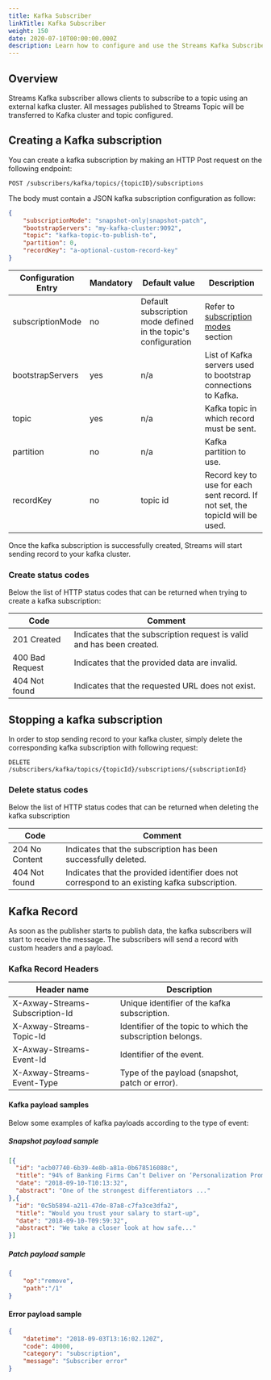 ```yaml
---
title: Kafka Subscriber
linkTitle: Kafka Subscriber
weight: 150
date: 2020-07-10T00:00:00.000Z
description: Learn how to configure and use the Streams Kafka Subscriber.
---
```


## Overview

Streams Kafka subscriber allows clients to subscribe to a topic using an external kafka cluster. All messages published to Streams Topic will be transferred to Kafka cluster and topic configured.

## Creating a Kafka subscription

You can create a kafka subscription by making an HTTP Post request on the following endpoint:

`POST /subscribers/kafka/topics/{topicID}/subscriptions`

The body must contain a JSON kafka subscription configuration as follow:

```json
{
    "subscriptionMode": "snapshot-only|snapshot-patch",
    "bootstrapServers": "my-kafka-cluster:9092",
    "topic": "kafka-topic-to-publish-to",
    "partition": 0,
    "recordKey": "a-optional-custom-record-key"
}
```

| Configuration Entry | Mandatory | Default value | Description |
|---------------------|-----------|---------------|-------------|
| subscriptionMode | no | Default subscription mode defined in the topic's configuration | Refer to [subscription modes](/docs/streams/subscribers/#subscription-modes) section |
| bootstrapServers | yes | n/a | List of Kafka servers used to bootstrap connections to Kafka. |
| topic | yes | n/a | Kafka topic in which record must be sent. |
| partition | no | n/a | Kafka partition to use. |
| recordKey | no | topic id | Record key to use for each sent record. If not set, the topicId will be used. |

Once the kafka subscription is successfully created, Streams will start sending record to your kafka cluster.

### Create status codes

Below the list of HTTP status codes that can be returned when trying to create a kafka subscription:

| Code | Comment |
|------|---------|
| 201 Created | Indicates that the subscription request is valid and has been created. |
| 400 Bad Request | Indicates that the provided data are invalid. |
| 404 Not found | Indicates that the requested URL does not exist. |

## Stopping a kafka subscription

In order to stop sending record to your kafka cluster, simply delete the corresponding kafka subscription with following request:

`DELETE /subscribers/kafka/topics/{topicId}/subscriptions/{subscriptionId}`

### Delete status codes

Below the list of HTTP status codes that can be returned when deleting the kafka subscription

| Code | Comment |
|------|---------|
| 204 No Content | Indicates that the subscription has been successfully deleted.
| 404 Not found | Indicates that the provided identifier does not correspond to an existing kafka subscription.

## Kafka Record

As soon as the publisher starts to publish data, the kafka subscribers will start to receive the message.
The subscribers will send a record with custom headers and a payload.

### Kafka Record Headers

| Header name | Description |
|-------------|-------------|
| X-Axway-Streams-Subscription-Id | Unique identifier of the kafka subscription. |
| X-Axway-Streams-Topic-Id | Identifier of the topic to which the subscription belongs. |
| X-Axway-Streams-Event-Id | Identifier of the event. |
| X-Axway-Streams-Event-Type | Type of the payload (snapshot, patch or error). |

#### Kafka payload samples

Below some examples of kafka payloads according to the type of event:

##### Snapshot payload sample

```json
[{
  "id": "acb07740-6b39-4e8b-a81a-0b678516088c",
  "title": "94% of Banking Firms Can’t Deliver on ‘Personalization Promise’",
  "date": "2018-09-10-T10:13:32",
  "abstract": "One of the strongest differentiators ..."
},{
  "id": "0c5b5894-a211-47de-87a8-c7fa3ce3dfa2",
  "title": "Would you trust your salary to start-up",
  "date": "2018-09-10-T09:59:32",
  "abstract": "We take a closer look at how safe..."
}]
```

##### Patch payload sample

```json
{
    "op":"remove",
    "path":"/1"
}
```

#### Error payload sample

```json
{
    "datetime": "2018-09-03T13:16:02.120Z",
    "code": 40000,
    "category": "subscription",
    "message": "Subscriber error"
}
```
